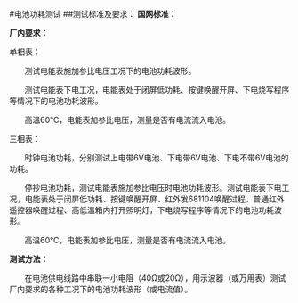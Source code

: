 #电池功耗测试
##测试标准及要求：
**国网标准：**

**厂内要求：**

单相表：

&#160; &#160; &#160; &#160;测试电能表施加参比电压工况下的电池功耗波形。

&#160; &#160; &#160; &#160;测试电能表下电工况，电能表处于闭屏低功耗、按键唤醒开屏、下电烧写程序等情况下的电池功耗波形。

&#160; &#160; &#160; &#160;高温60℃，电能表加参比电压，测量是否有电流流入电池。

三相表：

&#160; &#160; &#160; &#160;时钟电池功耗，分别测试上电带6V电池、下电带6V电池、下电不带6V电池的功耗。

&#160; &#160; &#160; &#160;停抄电池功耗，测试电能表施加参比电压时电池功耗波形。测试电能表下电工况，电能表处于闭屏低功耗、按键唤醒开屏、红外发681104唤醒过程、普通红外遥控器唤醒过程、高低温箱内打开照明灯，下电烧写程序等情况下的电池功耗波形。

&#160; &#160; &#160; &#160;高温60℃，电能表加参比电压，测量是否有电流流入电池。

**测试方法：**

&#160; &#160; &#160; &#160;在电池供电线路中串联一小电阻（40Ω或20Ω），用示波器（或万用表）测试厂内要求的各种工况下的电池功耗波形（或电流值）。
